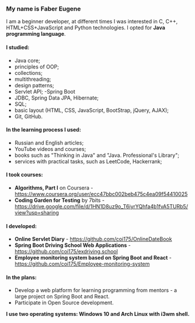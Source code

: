 ### My name is Faber Eugene
I am a beginner developer, at different times I was interested in C, C++, HTML+CSS+JavaScript and Python technologies. I opted for **Java programming language**.

#### I studied:
- Java core;
- principles of OOP;
- collections;
- multithreading;
- design patterns;
- Servlet API;
-Spring Boot
- JDBC, Spring Data JPA, Hibernate;
- SQL;
- basic layout (HTML, CSS, JavaScript, BootStrap, jQuery, AJAX);
- Git, GitHub.

#### In the learning process I used:
- Russian and English articles;
- YouTube videos and courses;
- books such as "Thinking in Java" and "Java. Professional's Library";
- services with practical tasks, such as LeetCode, Hackerrank;

#### I took courses:
- **Algorithms, Part I** on Coursera - https://www.coursera.org/user/ecc47bbc002beb475c4ea09f54410025
- **Coding Garden for Testing** by 7bits - https://drive.google.com/file/d/1HN1D8uz9o_T6iyrYQhfa4b1fvA5TURb5/view?usp=sharing

#### I developed:
- **Online Servlet Diary** - https://github.com/coi175/OnlineDateBook
- **Spring Boot Driving School Web Applications** - https://github.com/coi175/exdriving.school
- **Employee monitoring system based on Spring Boot and React** - https://github.com/coi175/Employee-monitoring-system

#### In the plans:
- Develop a web platform for learning programming from mentors - a large project on Spring Boot and React.
- Participate in Open Source development.

**I use two operating systems: Windows 10 and Arch Linux with i3wm shell.**

<!--
**coi175/coi175** is a ✨ _special_ ✨ repository because its `README.md` (this file) appears on your GitHub profile.

Here are some ideas to get you started:

- 🔭 I’m currently working on ...
- 🌱 I’m currently learning ...
- 👯 I’m looking to collaborate on ...
- 🤔 I’m looking for help with ...
- 💬 Ask me about ...
- 📫 How to reach me: ...
- 😄 Pronouns: ...
- ⚡ Fun fact: ...
-->
